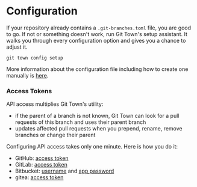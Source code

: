 # Configuration

If your repository already contains a `.git-branches.toml` file, you are good to
go. If not or something doesn't work, run Git Town's setup assistant. It walks
you through every configuration option and gives you a chance to adjust it.

```
git town config setup
```

More information about the configuration file including how to create one
manually is [here](configuration-file.md).

### Access Tokens

API access multiplies Git Town's utility:

- if the parent of a branch is not known, Git Town can look for a pull requests
  of this branch and uses their parent branch
- updates affected pull requests when you prepend, rename, remove branches or
  change their parent

Configuring API access takes only one minute. Here is how you do it:

- GitHub: [access token](preferences/github-token.md)
- GitLab: [access token](preferences/gitlab-token.md)
- Bitbucket: [username](preferences/bitbucket-username.md) and
  [app password](preferences/bitbucket-app-password.md)
- gitea: [access token](preferences/gitea-token.md)
